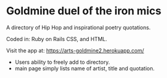 # **Goldmine** duel of the iron mics
A directory of Hip Hop and inspirational poetry quotations.

Coded in: Ruby on Rails CSS, and HTML.

Visit the app at: https://arts-goldmine2.herokuapp.com/

* Users ability to freely add to directory.
* main page simply lists name of artist, title and quotation.
